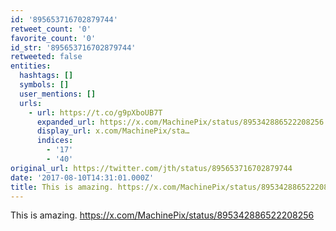 ```yaml
---
id: '895653716702879744'
retweet_count: '0'
favorite_count: '0'
id_str: '895653716702879744'
retweeted: false
entities:
  hashtags: []
  symbols: []
  user_mentions: []
  urls:
    - url: https://t.co/g9pXboUB7T
      expanded_url: https://x.com/MachinePix/status/895342886522208256
      display_url: x.com/MachinePix/sta…
      indices:
        - '17'
        - '40'
original_url: https://twitter.com/jth/status/895653716702879744
date: '2017-08-10T14:31:01.000Z'
title: This is amazing. https://x.com/MachinePix/status/895342886522208256
---
```


This is amazing. https://x.com/MachinePix/status/895342886522208256